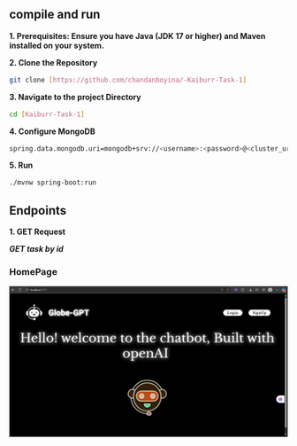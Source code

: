 ## compile and run
**1. Prerequisites: Ensure you have Java (JDK 17 or higher) and Maven installed on your system.**

**2. Clone the Repository**
```bash
git clone [https://github.com/chandanboyina/-Kaiburr-Task-1]
```
**3. Navigate to the project Directory**
```bash
cd [Kaiburr-Task-1]
```
**4. Configure MongoDB**
```bash
spring.data.mongodb.uri=mongodb+srv://<username>:<password>@<cluster_url>/<database_name>?retryWrites=true&w=majority&appName=<Cluster_name>
```
**5. Run**
```bash
./mvnw spring-boot:run
```
## Endpoints 
**1. GET Request**

***GET task by id***
### HomePage
![Homepage](https://github.com/chandanboyina/Ai-Saas-Chatbot/blob/main/Homepage.jpg)
